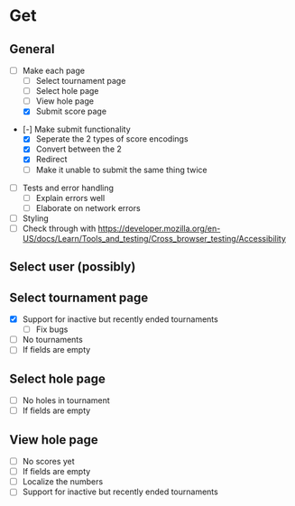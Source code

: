 # Get
## General
- [ ] Make each page
    - [ ] Select tournament page
    - [ ] Select hole page
    - [ ] View hole page
    - [X] Submit score page
- [-] Make submit functionality
    - [X] Seperate the 2 types of score encodings
    - [X] Convert between the 2
    - [X] Redirect
    - [ ] Make it unable to submit the same thing twice
- [ ] Tests and error handling
    - [ ] Explain errors well
    - [ ] Elaborate on network errors
- [ ] Styling
- [ ] Check through with <https://developer.mozilla.org/en-US/docs/Learn/Tools_and_testing/Cross_browser_testing/Accessibility>

## Select user (possibly)

## Select tournament page
- [X] Support for inactive but recently ended tournaments
    - [ ] Fix bugs
- [ ] No tournaments
- [ ] If fields are empty

## Select hole page
- [ ] No holes in tournament
- [ ] If fields are empty

## View hole page
- [ ] No scores yet
- [ ] If fields are empty
- [ ] Localize the numbers
- [ ] Support for inactive but recently ended tournaments
